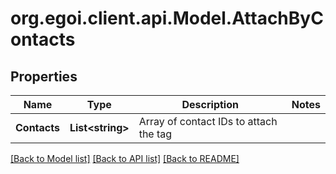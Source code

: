 
# org.egoi.client.api.Model.AttachByContacts

## Properties

Name | Type | Description | Notes
------------ | ------------- | ------------- | -------------
**Contacts** | **List&lt;string&gt;** | Array of contact IDs to attach the tag | 

[[Back to Model list]](../README.md#documentation-for-models)
[[Back to API list]](../README.md#documentation-for-api-endpoints)
[[Back to README]](../README.md)

